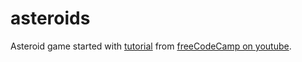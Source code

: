 # asteroids
Asteroid game started with [tutorial](https://www.youtube.com/watch?v=H9CSWMxJx84) from [freeCodeCamp on youtube](https://www.youtube.com/channel/UC8butISFwT-Wl7EV0hUK0BQ).
